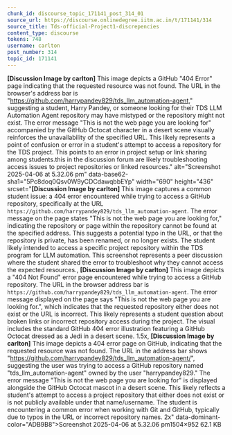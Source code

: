 ```yaml
---
chunk_id: discourse_topic_171141_post_314_01
source_url: https://discourse.onlinedegree.iitm.ac.in/t/171141/314
source_title: Tds-official-Project1-discrepencies
content_type: discourse
tokens: 748
username: carlton
post_number: 314
topic_id: 171141
---
```


**[Discussion Image by carlton]** This image depicts a GitHub "404 Error" page indicating that the requested resource was not found. The URL in the browser's address bar is "https://github.com/harrypandey829/tds_llm_automation-agent," suggesting a student, Harry Pandey, or someone looking for their TDS LLM Automation Agent repository may have mistyped or the repository might not exist. The error message "This is not the web page you are looking for" accompanied by the GitHub Octocat character in a desert scene visually reinforces the unavailability of the specified URL. This likely represents a point of confusion or error in a student's attempt to access a repository for the TDS project. This points to an error in project setup or link sharing among students.this in the discussion forum are likely troubleshooting access issues to project repositories or linked resources." alt="Screenshot 2025-04-06 at 5.32.06 pm" data-base62-sha1="5Pc8doq0Qsv0W9yCDCdawqbbEYp" width="690" height="436" srcset="**[Discussion Image by carlton]** This image captures a common student issue: a 404 error encountered while trying to access a GitHub repository, specifically at the URL `https://github.com/harrypandey829/tds_llm_automation-agent`. The error message on the page states "This is not the web page you are looking for," indicating the repository or page within the repository cannot be found at the specified address. This suggests a potential typo in the URL, or that the repository is private, has been renamed, or no longer exists. The student likely intended to access a specific project repository within the TDS program for LLM automation. This screenshot represents a peer discussion where the student shared the error to troubleshoot why they cannot access the expected resources., **[Discussion Image by carlton]** This image depicts a "404 Not Found" error page encountered while trying to access a GitHub repository. The URL in the browser address bar is `https://github.com/harrypandey829/tds_llm_automation-agent`. The error message displayed on the page says "This is not the web page you are looking for.", which indicates that the requested repository either does not exist or the URL is incorrect. This likely represents a student question about broken links or incorrect repository access during the project. The visual includes the standard GitHub 404 error illustration featuring a GitHub Octocat dressed as a Jedi in a desert scene. 1.5x, **[Discussion Image by carlton]** This image depicts a 404 error page on GitHub, indicating that the requested resource was not found. The URL in the address bar shows "https://github.com/harrypandey829/tds_llm_automation-agent/", suggesting the user was trying to access a GitHub repository named "tds_llm_automation-agent" owned by the user "harrypandey829." The error message "This is not the web page you are looking for" is displayed alongside the GitHub Octocat mascot in a desert scene. This likely reflects a student's attempt to access a project repository that either does not exist or is not publicly available under that name/username. The student is encountering a common error when working with Git and GitHub, typically due to typos in the URL or incorrect repository names. 2x" data-dominant-color="ADB9B8">Screenshot 2025-04-06 at 5.32.06 pm1504×952 62.1 KB
